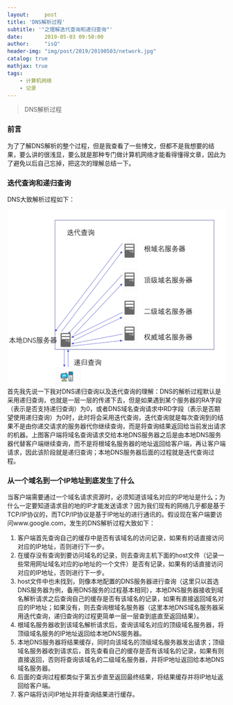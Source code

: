 ```yaml
---
layout:     post
title: 'DNS解析过程'
subtitle: '"之理解迭代查询和递归查询"'
date:       2019-05-03 09:50:00
author:     "isQ"
header-img: "img/post/2019/20190503/network.jpg"
catalog: true
mathjax: true
tags:
    - 计算机网络
    - 记录
---
```


> DNS解析过程

### 前言

为了了解DNS解析的整个过程，但是我查看了一些博文，但都不是我想要的结果，要么讲的很浅显，要么就是那种专门做计算机网络才能看得懂得文章，因此为了避免以后自己忘掉，把这次的理解总结一下。

### 迭代查询和递归查询

DNS大致解析过程如下：  

![DNS解析流程](/img/post/2019/20190503/dns-parse.png)
首先我先说一下我对DNS递归查询以及迭代查询的理解：DNS的解析过程默认是采用递归查询，也就是一层一层的传递下去，但是如果遇到某个服务器的RA字段（表示是否支持递归查询）为0，或者DNS域名查询请求中RD字段（表示是否期望使用递归查询）为0时，此时将会采用迭代查询，迭代查询就是每次查询到的结果不是由你递交请求的服务器代你继续查询，而是将查询结果返回给当前发出请求的机器。上图客户端将域名查询请求交给本地DNS服务器之后是由本地DNS服务器代替客户端继续查询，而不是将根域名服务器的地址返回给客户端，再让客户端请求，因此该阶段就是递归查询；本地DNS服务器后面的过程就是迭代查询过程。

### 从一个域名到一个IP地址到底发生了什么

当客户端需要通过一个域名请求资源时，必须知道该域名对应的IP地址是什么；为什么一定要知道请求目的地的IP才能发送请求？因为我们现有的网络几乎都是基于TCP/IP协议的，而TCP/IP协议是基于IP地址的进行通讯的。假设现在客户端要访问www.google.com，发生的DNS解析过程大致如下：  

1. 客户端首先查询自己的缓存中是否有该域名的访问记录，如果有的话直接访问对应的IP地址，否则进行下一步。
2. 在缓存没有查询到要访问域名的记录，则去查询主机下面的host文件（记录一些常用网址域名对应的ip地址的一个文件）是否有记录，如果有的话直接访问对应的IP地址，否则进行下一步。
3. host文件中也未找到，则像本地配置的DNS服务器进行查询（这里只以首选DNS服务器为例，备用DNS服务的过程基本相同），本地DNS服务器接收到域名解析请求之后查询自己的缓存是否有该域名的记录，如果有直接返回域名对应的IP地址；如果没有，则去查询根域名服务器（这里本地DNS域名服务器采用迭代查询，递归查询的过程更简单一层一层查到底直至返回结果）。
4. 根域名服务器收到该域名解析请求后，查询该域名对应的顶级域名服务器，将顶级域名服务的IP地址返回给本地DNS服务器。
5. 本地DNS服务器将结果缓存，同时向该域名的顶级域名服务器发出请求；顶级域名服务器收到请求后，首先查看自己的缓存是否有该域名的记录，如果有则直接返回，否则将查询该域名的二级域名服务器，并将IP地址返回给本地DNS域名服务器。
6. 后面的查询过程都类似于第五步直至返回最终结果，将结果缓存并将IP地址返回给客户端。
7. 客户端将访问IP地址并将查询结果进行缓存。  